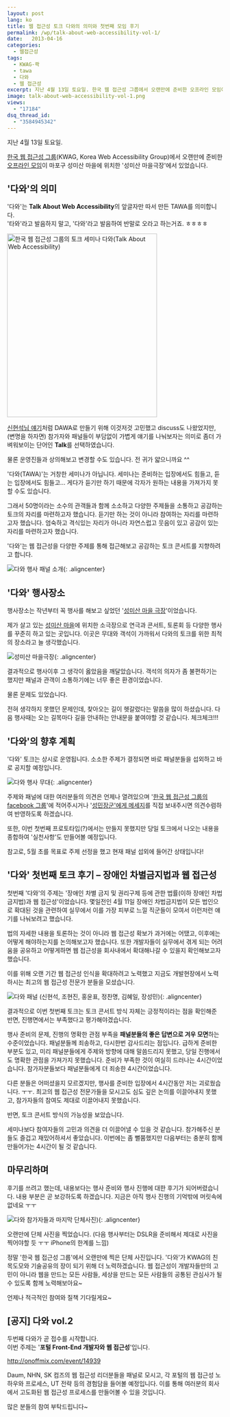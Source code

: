 ```yaml
---
layout: post
lang: ko
title: 웹 접근성 토크 다와의 의미와 첫번째 모임 후기
permalink: /wp/talk-about-web-accessibility-vol-1/
date:   2013-04-16
categories:
  - 웹접근성
tags:
  - KWAG-콱
  - tawa
  - 다와
  - 웹 접근성
excerpt: 지난 4월 13일 토요일. 한국 웹 접근성 그룹에서 오랜만에 준비한 오프라인 모임이 마포구 성미산 마을에 위치한 ‘성미산마을극장’에서 있었습니다.‘다와’의 의미‘다와’는 Talk About Web Accessibility의 앞글자만 따서 만든 TAWA를 의미합니다. ‘타와’라고 발음하지 말고, ‘다와’라고 발음하여 반말로 오라고 하는거죠. ㅎㅎㅎㅎ 신현석님 말씀처럼 DAWA로 만들기 위해 이것저것 고민했고 discuss도 나왔었지만, (변명을 하자면) 참가자와 패널들이 부담없이 가볍게 얘기를 나눠보자는 의미로 좀더 가벼워보이는 단어인 talk를 선택하였습니다. 물론 운영진들과 상의해보고 변경할 수도 있습니다. 전 귀가 얇으니까요 ^^‘다와’는 거창한 세미나 [...]
image: talk-about-web-accessibility-vol-1.png
views:
  - "17184"
dsq_thread_id:
  - "3584945342"
---
```


지난 4월 13일 토요일.
  
[한국 웹 접근성 그룹](http://www.facebook.com/groups/kwag.net/)(KWAG, Korea Web Accessibility Group)에서 오랜만에 준비한 [오프라인 모임](http://onoffmix.com/event/14172)이 마포구 성미산 마을에 위치한 '성미산 마을극장'에서 있었습니다.

## '다와'의 의미

'다와'는 **Talk About Web Accessibility**의 앞글자만 따서 만든 TAWA를 의미합니다.  
'타와'라고 발음하지 말고, '다와'라고 발음하여 반말로 오라고 하는거죠. ㅎㅎㅎㅎ

<img class=" aligncenter" src="http://www.jangkunblog.com/wp/wp-content/uploads/2013/04/20130416_1.png" alt="한국 웹 접근성 그룹의 토크 세미나 다와(Talk About Web Accessibility)" width="350" height="429" />

[신현석님 얘기](http://hyeonseok.com/soojung/event/2013/04/16/735.html)처럼 DAWA로 만들기 위해 이것저것 고민했고 discuss도 나왔었지만, (변명을 하자면) 참가자와 패널들이 부담없이 가볍게 얘기를 나눠보자는 의미로 좀더 가벼워보이는 단어인 **Talk**를 선택하였습니다.

물론 운영진들과 상의해보고 변경할 수도 있습니다. 전 귀가 얇으니까요 ^^

'다와(TAWA)'는 거창한 세미나가 아닙니다. 세미나는 준비하는 입장에서도 힘들고, 듣는 입장에서도 힘들고&#8230; 게다가 듣기만 하기 때문에 각자가 원하는 내용을 가져가지 못할 수도 있습니다.

그래서 50명이라는 소수의 관객들과 함께 소소하고 다양한 주제들을 소통하고 공감하는 토크의 자리를 마련하고자 했습니다. 듣기만 하는 것이 아니라 참여하는 자리를 마련하고자 했습니다. 엄숙하고 격식있는 자리가 아니라 자연스럽고 웃음이 있고 공감이 있는 자리를 마련하고자 했습니다.

'다와'는 웹 접근성을 다양한 주제를 통해 접근해보고 공감하는 토크 콘서트를 지향하려고 합니다.

![다와 행사 패널 소개](/assets/img/2013/20130416_6.png){: .aligncenter}

## '다와' 행사장소

행사장소는 작년부터 꼭 행사를 해보고 싶었던 '[성미산 마을 극장](http://cafe.naver.com/sungmisantheater)'이었습니다.

제가 살고 있는 [성미산 마을](http://navercast.naver.com/contents.nhn?rid=11&contents_id=2533)에 위치한 소극장으로 연극과 콘서트, 토론회 등 다양한 행사를 꾸준히 하고 있는 곳입니다. 이곳은 무대와 객석이 가까워서 다와의 토크를 위한 최적의 장소라고 늘 생각했습니다.

![성미산 마을극장](/assets/img/2013/20130416_4.png){: .aligncenter}
  
결과적으로 행사이후 그 생각이 옳았음을 깨달았습니다. 객석의 의자가 좀 불편하기는 했지만 패널과 관객이 소통하기에는 너무 좋은 환경이었습니다.

물론 문제도 있었습니다.

전혀 생각하지 못했던 문제인데, 찾아오는 길이 헷갈렸다는 말씀을 많이 하셨습니다. 다음 행사때는 오는 길목마다 길을 안내하는 안내문을 붙여야할 것 같습니다. 체크체크!!!

## '다와'의 향후 계획

'다와' 토크는 상시로 운영됩니다. 소소한 주제가 결정되면 바로 패널분들을 섭외하고 바로 공지할 예정입니다.

![다와 행사 무대](/assets/img/2013/20130416_3.png){: .aligncenter}
  
주제와 패널에 대한 여러분들의 의견은 언제나 열려있으며 '[한국 웹 접근성 그룹의 facebook 그룹](http://www.facebook.com/groups/kwag.net/)'에 적어주시거나 '[성민장군'에게 메세지](http://www.facebook.com/jangkunblog)를 직접 보내주시면 의견수렴하여 반영하도록 하겠습니다.

또한, 이번 첫번째 프로토타입(?)에서는 만들지 못했지만 당일 토크에서 나오는 내용을 종합하여 '실천사항'도 만들어볼 예정입니다.

참고로, 5월 초를 목표로 주제 선정을 했고 현재 패널 섭외에 들어간 상태입니다! 

## '다와' 첫번째 토크 후기 &#8211; 장애인 차별금지법과 웹 접근성

첫번째 '다와'의 주제는 '장애인 차별 금지 및 권리구제 등에 관한 법률(이하 장애인 차법금지법)과 웹 접근성'이었습니다. 몇일전인 4월 11일 장애인 차법금지법이 모든 법인으로 확대된 것을 관련하여 실무에서 이를 가장 피부로 느낄 직군들이 모여서 이런저런 얘기를 나눠보려고 했습니다.

법의 자세한 내용을 토론하는 것이 아니라 웹 접근성 확보가 과거에는 어땠고, 이후에는 어떻게 해야하는지를 논의해보고자 했습니다. 또한 개발자들이 실무에서 겪게 되는 어려움을 공유하고 어떻게하면 웹 접근성을 회사내에서 확대해나갈 수 있을지 확인해보고자 했습니다.

이를 위해 오랜 기간 웹 접근성 인식을 확대하려고 노력했고 지금도 개발현장에서 노력하시는 최고의 웹 접근성 전문가 분들을 모셨습니다.

![다와 패널 (신현석, 조현진, 홍윤표, 정찬명, 김혜일, 장성민)](/assets/img/2013/20130416_7.png){: .aligncenter}
  
결과적으로 이번 첫번째 토크는 토크 콘서트 방식 자체는 긍정적이라는 점을 확인해준 반면, 진행면에서는 부족했다고 평가해야겠습니다.

행사 준비의 문제, 진행의 명확한 관점 부족을 **패널분들의 좋은 답변으로 겨우 모면**하는 수준이었습니다. 패널분들께 죄송하고, 다시한번 감사드리는 점입니다. 급하게 준비한 부분도 있고, 미리 패널분들에게 주제와 방향에 대해 말씀드리지 못했고, 당일 진행에서도 명확한 관점을 가져가지 못했습니다. 준비가 부족한 것이 여실히 드러나는 4시간이었습니다. 참가자분들보다 패널분들에게 더 죄송한 4시간이었습니다.

다른 분들은 어떠셨을지 모르겠지만, 행사를 준비한 입장에서 4시간동안 저는 괴로웠습니다. ㅜㅜ. 최고의 웹 접근성 전문가들을 모시고도 심도 깊은 논의를 이끌어내지 못했고, 참가자들의 참여도 제대로 이끌어내지 못했습니다.

반면, 토크 콘서트 방식의 가능성을 보았습니다.

세미나보다 참여자들의 고민과 의견을 더 이끌어낼 수 있을 것 같습니다. 참가해주신 분들도 즐겁고 재밌어하셔서 좋았습니다. 이번에는 좀 뻘쭘했지만 다음부터는 충분히 함께 만들어가는 4시간이 될 것 같습니다.

## 마무리하며

후기를 쓰려고 했는데, 내용보다는 행사 준비와 행사 진행에 대한 후기가 되어버렸습니다. 내용 부분은 곧 보강하도록 하겠습니다. 지금은 아직 행사 진행의 기억밖에 머릿속에 없네요 ㅜㅜ

![다와 참가자들과 마지막 단체사진)](/assets/img/2013/20130416_5.png){: .aligncenter}
  
오랜만에 단체 사진을 찍었습니다. (다음 행사부터는 DSLR을 준비해서 제대로 사진을 찍어야할 듯 ㅜㅜ iPhone의 한계를 느낌)

정말 '한국 웹 접근성 그룹'에서 오랜만에 찍은 단체 사진입니다. '다와'가 KWAG의 친목도모와 기술공유의 장이 되기 위해 더 노력하겠습니다. 웹 접근성이 개발자들만의 고민이 아니라 웹을 만드는 모든 사람들, 세상을 만드는 모든 사람들의 공통된 관심사가 될 수 있도록 함께 노력해보아요~

언제나 적극적인 참여와 질책 기다릴게요~


## [공지] 다와 vol.2

두번째 다와가 곧 접수를 시작합니다.  
이번 주제는 '**포털 Front-End 개발자와 웹 접근성**'입니다.

<http://onoffmix.com/event/14939>

Daum, NHN, SK 컴즈의 웹 접근성 리더분들을 패널로 모시고, 각 포털의 웹 접근성 노하우와 프로세스, UT 전략 등의 경험담을 들어볼 예정입니다. 이를 통해 여러분의 회사에서 고도화된 웹 접근성 프로세스를 만들어볼 수 있을 것입니다.
  
많은 분들의 참여 부탁드립니다~